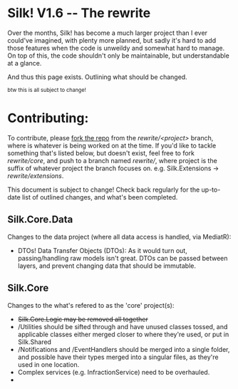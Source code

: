 # Silk! V1.6 -- The rewrite

Over the months, Silk! has become a much larger project than I ever could've imagined, with plenty more planned, but sadly it's hard to add those features when the code is unweildy and somewhat hard to manage. On top of this, the code shouldn't only be maintainable, but understandable at a glance. 

And thus this page exists. Outlining what should be changed.

<sub>btw this is all subject to change!</sub>

# Contributing:
To contribute, please [fork the repo](https://github.com/VelvetThePanda/Silk) from the *rewrite/\<project\>* branch, where <project> is whatever is being worked on at the time. If you'd like to tackle something that's listed below, but doesn't exist, feel free to fork *rewrite/core*, and push to a branch named *rewrite/<project>*, where project is the suffix of whatever project the branch focuses on. e.g. Silk.Extensions -> *rewrite/extensions*.

This document is subject to change! Check back regularly for the up-to-date list of outlined changes, and what's been completed.

## Silk.Core.Data
Changes to the data project (where all data access is handled, via MediatR):

 * DTOs! Data Transfer Objects (DTOs): As it would turn out, passing/handling raw models isn't great. DTOs can be passed between layers, and prevent changing data that should be immutable. 

## Silk.Core

 Changes to the what's refered to as the 'core' project(s):

* ~~Silk.Core.Logic may be removed all together~~
* /Utilities should be sifted through and have unused classes tossed, and applicable classes either merged closer to where they're used, or put in Silk.Shared
* /Notifications and /EventHandlers should be merged into a single folder, and possible have their types merged into a singular files, as they're used in one location.
* Complex services (e.g. InfractionService) need to be overhauled. 
* 

